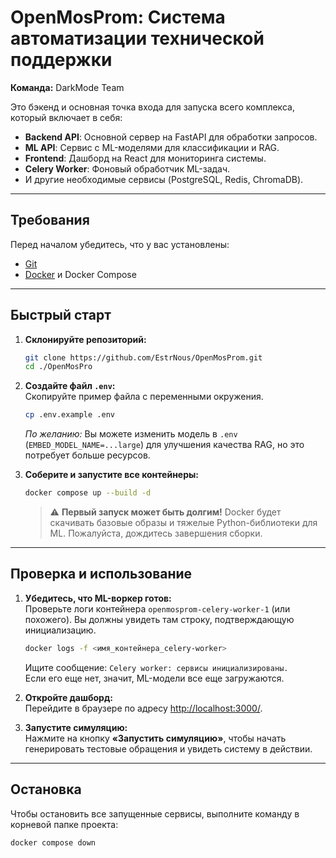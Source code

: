 # OpenMosProm: Система автоматизации технической поддержки

**Команда:** DarkMode Team

Это бэкенд и основная точка входа для запуска всего комплекса, который включает в себя:
- **Backend API**: Основной сервер на FastAPI для обработки запросов.
- **ML API**: Сервис с ML-моделями для классификации и RAG.
- **Frontend**: Дашборд на React для мониторинга системы.
- **Celery Worker**: Фоновый обработчик ML-задач.
- И другие необходимые сервисы (PostgreSQL, Redis, ChromaDB).

---

## Требования

Перед началом убедитесь, что у вас установлены:
- [Git](https://git-scm.com/)
- [Docker](https://www.docker.com/products/docker-desktop/) и Docker Compose

---

## Быстрый старт

1.  **Склонируйте репозиторий:**
    ```bash
    git clone https://github.com/EstrNous/OpenMosProm.git
    cd ./OpenMosPro
    ```

2.  **Создайте файл `.env`:**  
    Скопируйте пример файла с переменными окружения.
    ```bash
    cp .env.example .env
    ```
    *По желанию:* Вы можете изменить модель в `.env` (`EMBED_MODEL_NAME=...large`) для улучшения качества RAG, но это потребует больше ресурсов.

3.  **Соберите и запустите все контейнеры:**
    ```bash
    docker compose up --build -d
    ```
    > ⚠️ **Первый запуск может быть долгим!** Docker будет скачивать базовые образы и тяжелые Python-библиотеки для ML. Пожалуйста, дождитесь завершения сборки.

---

## Проверка и использование

1.  **Убедитесь, что ML-воркер готов:**  
    Проверьте логи контейнера `openmosprom-celery-worker-1` (или похожего). Вы должны увидеть там строку, подтверждающую инициализацию.
    ```bash
    docker logs -f <имя_контейнера_celery-worker>
    ```
    Ищите сообщение: `Celery worker: сервисы инициализированы.`  
    Если его еще нет, значит, ML-модели все еще загружаются.

2.  **Откройте дашборд:**  
    Перейдите в браузере по адресу [http://localhost:3000/](http://localhost:3000/).

3.  **Запустите симуляцию:**  
    Нажмите на кнопку **«Запустить симуляцию»**, чтобы начать генерировать тестовые обращения и увидеть систему в действии.

---

## Остановка

Чтобы остановить все запущенные сервисы, выполните команду в корневой папке проекта:
```bash
docker compose down